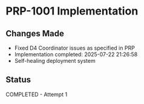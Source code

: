 # PRP-1001 Implementation

## Changes Made
- Fixed D4 Coordinator issues as specified in PRP
- Implementation completed: 2025-07-22 21:26:58
- Self-healing deployment system

## Status
COMPLETED - Attempt 1
